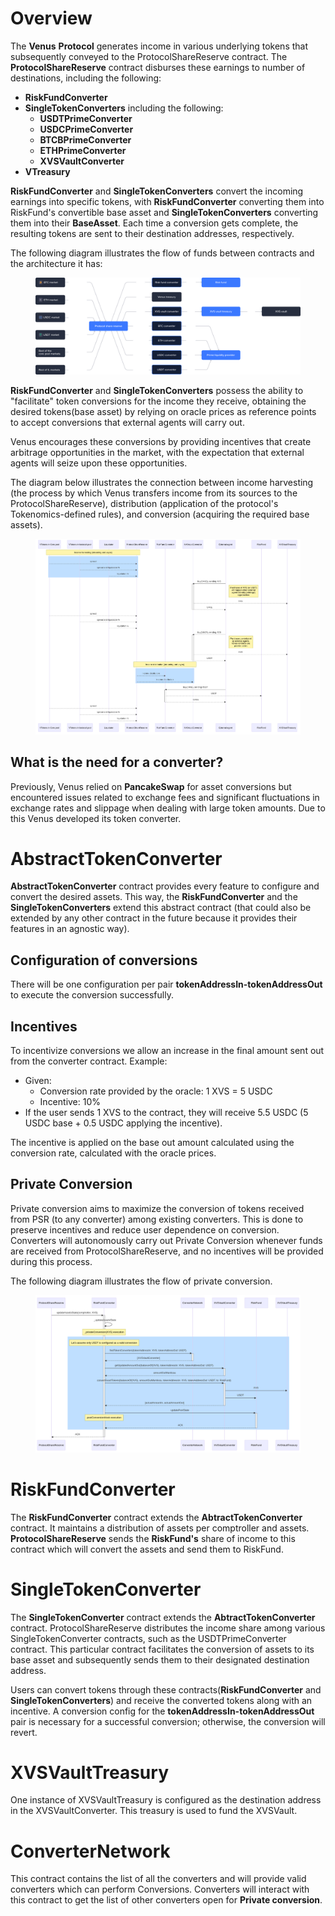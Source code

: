 # Overview

The **Venus** **Protocol** generates income in various underlying tokens that subsequently conveyed to the ProtocolShareReserve contract. The **ProtocolShareReserve** contract disburses these earnings to number of destinations, including the following:

- **RiskFundConverter**
- **SingleTokenConverters** including the following:
  - **USDTPrimeConverter**
  - **USDCPrimeConverter**
  - **BTCBPrimeConverter**
  - **ETHPrimeConverter**
  - **XVSVaultConverter**
- **VTreasury**

**RiskFundConverter** and **SingleTokenConverters** convert the incoming earnings into specific tokens, with **RiskFundConverter** converting them into RiskFund's convertible base asset and **SingleTokenConverters** converting them into their **BaseAsset**. Each time a conversion gets complete, the resulting tokens are sent to their destination addresses, respectively.

The following diagram illustrates the flow of funds between contracts and the architecture it has:

<figure><img src="../../.gitbook/assets/token_converter_funds.svg" alt=""><figcaption></figcaption></figure>

**RiskFundConverter** and **SingleTokenConverters** possess the ability to "facilitate" token conversions for the income they receive, obtaining the desired tokens(base asset) by relying on oracle prices as reference points to accept conversions that external agents will carry out.

Venus encourages these conversions by providing incentives that create arbitrage opportunities in the market, with the expectation that external agents will seize upon these opportunities.

The diagram below illustrates the connection between income harvesting (the process by which Venus transfers income from its sources to the ProtocolShareReserve), distribution (application of the protocol's Tokenomics-defined rules), and conversion (acquiring the required base assets).

<figure><img src="../../.gitbook/assets/Screenshot from 2023-09-05 11-45-26.png" alt=""><figcaption></figcaption></figure>

## What is the need for a converter?

Previously, Venus relied on **PancakeSwap** for asset conversions but encountered issues related to exchange fees and significant fluctuations in exchange rates and slippage when dealing with large token amounts. Due to this Venus developed its token converter.

# AbstractTokenConverter

**AbstractTokenConverter** contract provides every feature to configure and convert the desired assets. This way, the **RiskFundConverter** and the **SingleTokenConverters** extend this abstract contract (that could also be extended by any other contract in the future because it provides their features in an agnostic way).


## Configuration of conversions

There will be one configuration per pair **tokenAddressIn-tokenAddressOut** to execute the conversion successfully.

## Incentives

To incentivize conversions we allow an increase in the final amount sent out from the converter contract. Example:

- Given:
    - Conversion rate provided by the oracle: 1 XVS = 5 USDC
    - Incentive: 10%
- If the user sends 1 XVS to the contract, they will receive 5.5 USDC (5 USDC base + 0.5 USDC applying the incentive).

The incentive is applied on the base out amount calculated using the conversion rate, calculated with the oracle prices.

## Private Conversion
Private conversion aims to maximize the conversion of tokens received from PSR (to any converter) among existing converters. This is done to preserve incentives and reduce user dependence on conversion. Converters will autonomously carry out Private Conversion whenever funds are received from ProtocolShareReserve, and no incentives will be provided during this process.

The following diagram illustrates the flow of private conversion.

<figure><img src="../../.gitbook/assets/Screenshot from 2023-12-21 15-24-18.png" alt=""><figcaption></figcaption></figure>

# RiskFundConverter

The **RiskFundConverter** contract extends the **AbtractTokenConverter** contract. It maintains a distribution of assets per comptroller and assets. **ProtocolShareReserve** sends the **RiskFund's** share of income to this contract which will convert the assets and send them to RiskFund.


# SingleTokenConverter

The **SingleTokenConverter** contract extends the **AbtractTokenConverter** contract. ProtocolShareReserve distributes the income share among various SingleTokenConverter contracts, such as the USDTPrimeConverter contract. This particular contract facilitates the conversion of assets to its base asset and subsequently sends them to their designated destination address.

Users can convert tokens through these contracts(**RiskFundConverter** and **SingleTokenConverters**) and receive the converted tokens along with an incentive. A conversion config for the **tokenAddressIn-tokenAddressOut** pair is necessary for a successful conversion; otherwise, the conversion will revert.

# XVSVaultTreasury

One instance of XVSVaultTreasury is configured as the destination address in the XVSVaultConverter.
This treasury is used to fund the XVSVault.

# ConverterNetwork
This contract contains the list of all the converters and will provide valid converters which can perform Conversions.
Converters will interact with this contract to get the list of other converters open for **Private conversion**.